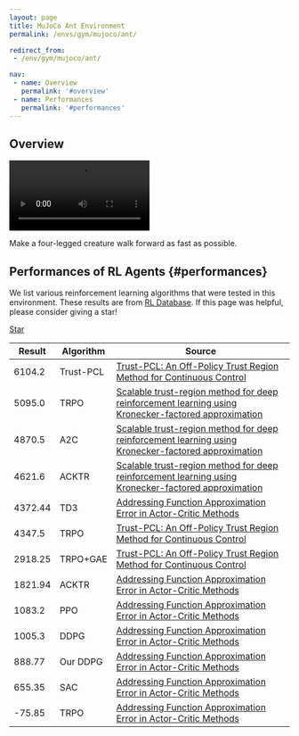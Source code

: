 ```yaml
---
layout: page
title: MuJoCo Ant Environment
permalink: /envs/gym/mujoco/ant/

redirect_from:
 - /env/gym/mujoco/ant/

nav:
 - name: Overview
   permalink: '#overview'
 - name: Performances
   permalink: '#performances'
---
```



## Overview

<video style="max-width: 50%" autoplay loop mute controls>
    <source src='assets/_pages/envs/gym/mujoco/Ant.mp4' >
</video>

Make a four-legged creature walk forward as fast as possible.


## Performances of RL Agents {#performances}

We list various reinforcement learning algorithms that were tested in this environment. These results are from [RL Database](https://github.com/seungjaeryanlee/rldb). If this page was helpful, please consider giving a star!

<!-- Place this tag where you want the button to render. -->
<a class="github-button" href="https://github.com/seungjaeryanlee/rldb" data-icon="octicon-star" data-size="large" data-show-count="true" aria-label="Star seungjaeryanlee/rldb on GitHub">Star</a>
<!-- Place this tag in your head or just before your close body tag. -->
<script async defer src="https://buttons.github.io/buttons.js"></script>

| Result | Algorithm | Source |
|--------|-----------|--------|
| 6104.2 | Trust-PCL | [Trust-PCL: An Off-Policy Trust Region Method for Continuous Control](https://arxiv.org/abs/1707.01891) |
| 5095.0 | TRPO | [Scalable trust-region method for deep reinforcement learning using Kronecker-factored approximation](https://arxiv.org/abs/1708.05144) |
| 4870.5 | A2C | [Scalable trust-region method for deep reinforcement learning using Kronecker-factored approximation](https://arxiv.org/abs/1708.05144) |
| 4621.6 | ACKTR | [Scalable trust-region method for deep reinforcement learning using Kronecker-factored approximation](https://arxiv.org/abs/1708.05144) |
| 4372.44 | TD3 | [Addressing Function Approximation Error in Actor-Critic Methods](https://arxiv.org/abs/1802.09477) |
| 4347.5 | TRPO | [Trust-PCL: An Off-Policy Trust Region Method for Continuous Control](https://arxiv.org/abs/1707.01891) |
| 2918.25 | TRPO+GAE | [Trust-PCL: An Off-Policy Trust Region Method for Continuous Control](https://arxiv.org/abs/1707.01891) |
| 1821.94 | ACKTR | [Addressing Function Approximation Error in Actor-Critic Methods](https://arxiv.org/abs/1802.09477) |
| 1083.2 | PPO | [Addressing Function Approximation Error in Actor-Critic Methods](https://arxiv.org/abs/1802.09477) |
| 1005.3 | DDPG | [Addressing Function Approximation Error in Actor-Critic Methods](https://arxiv.org/abs/1802.09477) |
| 888.77 | Our DDPG | [Addressing Function Approximation Error in Actor-Critic Methods](https://arxiv.org/abs/1802.09477) |
| 655.35 | SAC | [Addressing Function Approximation Error in Actor-Critic Methods](https://arxiv.org/abs/1802.09477) |
| -75.85 | TRPO | [Addressing Function Approximation Error in Actor-Critic Methods](https://arxiv.org/abs/1802.09477) |

